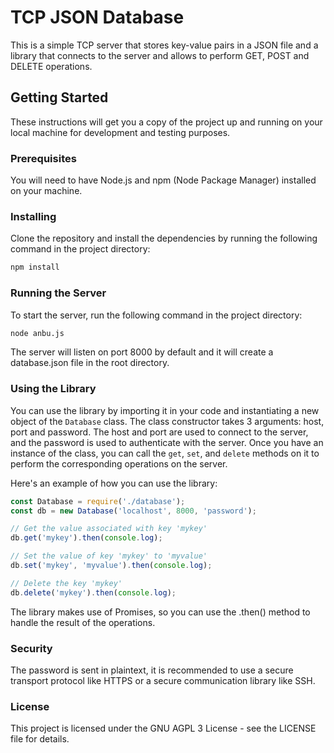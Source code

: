 # TCP JSON Database

This is a simple TCP server that stores key-value pairs in a JSON file and a library that connects to the server and allows to perform GET, POST and DELETE operations.

## Getting Started

These instructions will get you a copy of the project up and running on your local machine for development and testing purposes.

### Prerequisites

You will need to have Node.js and npm (Node Package Manager) installed on your machine.

### Installing

Clone the repository and install the dependencies by running the following command in the project directory:

```bash
npm install
```

### Running the Server

To start the server, run the following command in the project directory:

```bash
node anbu.js
```


The server will listen on port 8000 by default and it will create a database.json file in the root directory.

### Using the Library

You can use the library by importing it in your code and instantiating a new object of the `Database` class. The class constructor takes 3 arguments: host, port and password. The host and port are used to connect to the server, and the password is used to authenticate with the server. Once you have an instance of the class, you can call the `get`, `set`, and `delete` methods on it to perform the corresponding operations on the server.

Here's an example of how you can use the library:
```javascript
const Database = require('./database');
const db = new Database('localhost', 8000, 'password');

// Get the value associated with key 'mykey'
db.get('mykey').then(console.log);

// Set the value of key 'mykey' to 'myvalue'
db.set('mykey', 'myvalue').then(console.log);

// Delete the key 'mykey'
db.delete('mykey').then(console.log);
```

The library makes use of Promises, so you can use the .then() method to handle the result of the operations.

### Security
The password is sent in plaintext, it is recommended to use a secure transport protocol like HTTPS or a secure communication library like SSH.

### License
This project is licensed under the GNU AGPL 3 License - see the LICENSE file for details.
